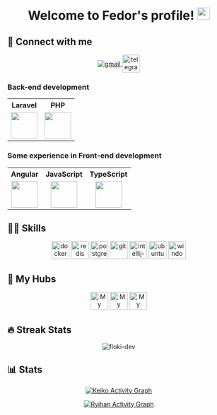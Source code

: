 <h1 align="center">
  Welcome to Fedor's profile!
  <img src="https://media.giphy.com/media/hvRJCLFzcasrR4ia7z/giphy.gif" width="28">
</h1>

[comment]: <> (<p align="center">)

[comment]: <> (  <a href="https://github-readme-stats.vercel.app/api/top-langs/?username=floki-dev&count_private=true&theme=radical&langs_count=6&layout=compact"><img alt="Ryihan Activity Graph" src="https://github-readme-stats.vercel.app/api/top-langs/?username=floki-dev&count_private=true&theme=radical&langs_count=6&layout=compact" /></a>)

[comment]: <> (</p>)
<h2>🔌 Connect with me </h2>

<p align="center">
  <a href="mailto:fedorvladimirov7@gmail.com">
    <img align="center" src="https://img.icons8.com/fluent/48/000000/gmail.png" alt="gmail" />
  </a>
  <a href="https://t.me/floki_dev">
    <img align="center" src="https://img.icons8.com/color/48/000000/telegram-app--v1.png" alt="telegram" width="40"/>
  </a>
</p>

### Back-end development

<table>
  <tr>
    <th align="center">Laravel</th>
    <th align="center">PHP</th>
  </tr>
  <tr>
    <td align="center">
      <img src="https://img.icons8.com/fluent/48/000000/laravel.png" height="60">
    </td>
    <td align="center">
      <img src="https://img.icons8.com/fluent/48/000000/php.png"  height="60"/>
    </td>
  </tr>
</table>

### Some experience in Front-end development

<table>
  <tr>
    <th align="center">Angular</th>
    <th align="center">JavaScript</th>
    <th align="center">TypeScript</th>
  </tr>
  <tr>
    <td align="center">
      <img src="https://img.icons8.com/color/48/000000/angularjs.png" height="60">
    </td>
    <td align="center">
      <img src="https://img.icons8.com/color/48/000000/javascript.png" height="60">
    </td>
    <td align="center">
      <img src="https://img.icons8.com/color/48/000000/typescript.png" height="60">
    </td>
  </tr>
</table>

<h2>👩‍💻 Skills</h2>

<p align="center">
  <a href="https://www.docker.com/"><img src="https://img.icons8.com/dusk/64/000000/docker.png" alt="docker" width="40" height="40"/></a>
  <a href="https://www.redis.io"><img src="https://img.icons8.com/color/48/000000/redis.png" alt="redis" width="40" height="40"/></a>
  <a href="https://www.postgresql.org"><img src="https://img.icons8.com/color/48/000000/postgreesql.png" alt="postgresql" width="40" height="40"/></a>
  <a href="https://git-scm.com/"><img src="https://img.icons8.com/color/48/000000/git.png" alt="git" width="40" height="40"/></a>
  <a href="https://www.jetbrains.com/idea/"><img src="https://img.icons8.com/color/48/000000/intellij-idea.png" alt="intellij-idea" width="40" height="40"/></a>
  <a href="https://ubuntu.com/"><img src="https://img.icons8.com/color/48/000000/ubuntu--v1.png" alt="ubuntu" width="40" height="40"/></a>
  <a href="https://www.microsoft.com/pt-br/windows/"><img src="https://img.icons8.com/color/48/000000/microsoft.png" alt="windows" width="40" height="40"/></a>
</p>

<h2>💼 My Hubs</h2>

<p align="center">
  <a href="https://hub.docker.com/u/fedorvladimirov"><img src="https://img.icons8.com/dusk/64/000000/docker.png" alt="My Docker Hub Repositories" width="40" height="40"/></a>
  <a href="https://github.com/floki-dev"><img src="https://img.icons8.com/bubbles/50/000000/github.png" alt="My GitHub Hub Repositories" width="40" height="40"/></a>
  <a href="https://bitbucket.org/floki-dev"><img src="https://img.icons8.com/color/48/000000/bitbucket.png" alt="My GitHub Hub Repositories" width="40" height="40"/></a>
</p>

<h2>🔥 Streak Stats</h2>

<p align="center">
  <img src="http://github-readme-streak-stats.herokuapp.com?user=floki-dev&theme=dracula" alt="floki-dev" />
</p>

<h2>📊 Stats</h2>

<p align="center">
  <a href="https://github.com/ashutosh00710/github-readme-activity-graph"><img alt="Keiko Activity Graph" src="https://activity-graph.herokuapp.com/graph?username=floki-dev&bg_color=1F222E&color=F8D866&line=F85D7F&point=FFFFFF&hide_border=true" /></a>
</p>


<p align="center">
  <a href="https://github-readme-stats.vercel.app/api?username=floki-dev&count_private=true&show_icons=true&theme=radical"><img alt="Ryihan Activity Graph" src="https://github-readme-stats.vercel.app/api?username=floki-dev&count_private=true&show_icons=true&theme=radical"/></a>
</p>
